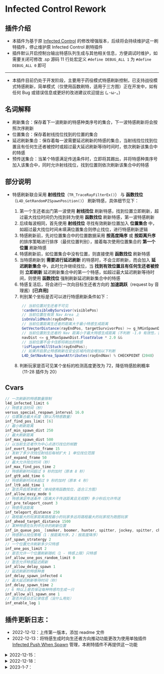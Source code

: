# Infected Control Rework

## 插件介绍

- 本插件为基于原 [Infected Control](https://github.com/GlowingTree880/L4D2_LittlePlugins/tree/main/Infected_Control) 的修改增强版本，后续将会持续维护这一刷特插件，停止维护原 Infected Control 刷特插件
- 插件默认开启控制台输出特感队列生成与其他相关信息，方便调试时维护，如需要关闭可修改 .sp 源码 11 行处宏定义 `#define DEBUG_ALL 1` 为 `#define DEBUG_ALL 0` 即可

---

- 本插件目前仍处于开发阶段，主要用于药役模式特感刷新控制，已支持战役模式特感刷新，简单模式（仅使用函数刷特，适用于三方图）正在开发中，如有任何 Bug 或错误信息或更好的改进建议欢迎提出 (｡･ω･｡)

## 名词解释

- 刷新集合：保存着下一波刷新的特感种类序号的集合，下一波特感刷新将会按照次序刷新
- 位置集合：保存着射线找位找到的位置的集合
- 延迟刷新集合：保存着每一波需要延迟刷新的特感的集合，当射线找位找到位置且有任何生还者被控时或超过最大延迟刷新等待时间时，依次刷新该集合中的特感
- 预传送集合：当某个特感满足传送条件时，立即将其踢出，并将特感种类序号加入该集合中，同时允许射线找位，找到位置则依次刷新该集合中的特感

## 部分说明

- 特感刷新联合采用 **射线找位**（`TR_TraceRayFilterEx()`） 与 **函数找位**（`L4D_GetRandomPZSpawnPosition()`） 刷新特感，具体细节见下：

  1. 第一个生还者出门第一波使用 **射线找位** 刷新特感，找到位置立即刷新，超过最大找位时间仍为找到转为使用 **函数找位** 刷新特感，第一波特感刷新
  2. 后续每波相同，首先使用 **射线找位** 寻找有效刷新位置加入 **位置集合** 中，如超过最大找位时间未填满位置集合则停止找位，进行特感刷新逻辑
  3. 特感刷新前，先对位置集合中的位置数据采用 **按高度降序** 或 **按距离升序** 的排序策略进行排序（最优位置判别），接着每次使用位置集合的 **第一个位置** 刷新特感
  4. 特感刷新前，如位置集合中没有位置，则直接使用 **函数找位** 刷新特感
  5. 当特感刷新到 **需要进行延迟刷新** 的特感时，不会立即刷新，而会加入 **延迟刷新集合** 中，此时允许继续找位，当 **找到有效位置且有任何生还者被控** 则 **立即刷新** 延迟刷新集合中的第一个特感，如超过最大延迟刷新等待时间，则使用 **函数找位** 强制刷新延迟刷新集合中的特感
  6. 特感复活后，将会进行一次向目标生还者方向的 **加速跳跃**（request by 音理酱）**[已弃用]**
  7. 判别某个坐标是否可以进行特感刷新条件如下：<br>
     ```Java
      // 当前位置对生还者不可见
      !canBeVisibleBySurvivor(visiblePos)
      // 当前位置在有效 Nav Area 上
      isOnValidMesh(rayEndPos)
      // 当前位置距离生还者的距离大于最小特感生成距离
      GetVectorDistance(rayEndPos, targetSurvivorPos) >= g_hMinSpawnDist.FloatValue
      // 当前位置到生还者的 Nav 距离小于最大特感生成距离（不判断 -1.0 有效性，否则会导致某些地方，如 c2m2 开局安全屋房顶无法刷新特感）
      navDist <= g_hMaxSpawnDist.FloatValue * 2.0 &&
      // 当前位置不会卡住即将刷出的特感
      !isPlayerWillStuck(rayEndPos);
      // 如果开启禁止特感刷新在安全区域内则会增加以下判断
      L4D_GetNavArea_SpawnAttributes(rayEndNav) % CHECKPOINT（2048） != 0;
     ```
  8. 判断玩家是否可见某个坐标的检测高度更改为 72，降低特感脸刷概率（11-28 插件为 20）

## Cvars

```Java
// 一次刷新的特感数量限制
l4d_infected_limit 6
// 特感复活时间（秒）
versus_special_respawn_interval 16.0
// 位置集合最大长度（默认为特感数量）
inf_find_pos_limit [6]
// 最小刷新距离
inf_min_spawn_dist 250
// 最大刷新距离
inf_max_spawn_dist 500
// 以当前生还者作为中心点进行找位的帧数
inf_evert_target_frame 15
// 发射了多少次找位射线后每帧扩大 1 单位找位范围
inf_expand_frame 50
// 最大允许找位时间（秒）
inf_max_find_pos_time 2
// 特感刷新时间超过 9 秒的加时（原本 8 秒）
inf_gt9_add_time 6
// 特感刷新时间未超过 9 秒的加时（原本 4 秒）
inf_lt9_add_time 1
// 是否开启简单模式（单纯使用函数找位，适合三方图）
inf_allow_easy_mode 0
// 特感满足传送条件（距离大于传送距离且无视野）多少秒后允许传送
inf_pre_teleport_count 3
// 特感传送距离
inf_teleport_distance 250
// 路程最大的玩家距离路程最小的玩家多远将路程最大的玩家视为跑图玩家
inf_ahead_target_distance 1500
// 某种特感在队列中允许的刷新位置
inf_in_queue_pos_ [smoker, boomer, hunter, spitter, jockey, spitter, charger]
// 特感默认找位策略（1：按距离升序，2：按高度降序）
inf_spawn_stratergy 2
// 一个位置允许刷新多少只特感
inf_one_pos_limit 2
// 是否允许一个位置刷新随机（1 - 特感上限）只特感
inf_allow_one_pos_random_limit 0
// 是否允许特感延迟刷新
inf_allow_delay_spawn 1
// 延迟刷新的特感种类
inf_delay_spawn_infected 4
// 最大延迟刷新等待时间（秒）
inf_delay_spawn_time 2
// 6 特以上是否保证每种特感均生成一只
inf_allow_all_spawn_one 1
// 是否开启日志记录信息（没什么用处）
inf_enable_log 1
```

## 插件更新日志：

- 2022-12-12：上传第一版本，添加 readme 文件
- 2022-12-13：将特感生成时向生还者方向推动功能更改为使用单独插件 [Infected Push When Spawn](https://github.com/GlowingTree880/L4D2_LittlePlugins/tree/main/InfectedPushWhenSpawn) 管理，本刷特插件不再提供这一功能
<details>
<summary>2022-12-15：</summary>
<pre>

1. 增加设置导演系统 Cvar
2. 去除口水死亡立刻踢出导致无声口水的 Bug
3. 修复第一波特感未完全使用射线刷出导致第二波无法生成特感的 Bug
4. 修复待传送特感找不到位置而导致长时间特感不刷新的 Bug
5. 增加每次传送射线找位时间为最大允许找位时间，超过则使用函数刷新待传送特感
6. 增加是否在安全屋内刷新特感的选项
</pre>
</details>

<details>
<summary>2022-12-18：</summary>
<pre>
1. 增加简单模式
2. 修复插件长时间运行由于未判断生还者出门后执行 OnGameFrame() 函数内逻辑导致创建过多句柄内存溢出最后炸服的错误
3. 修复特感死亡立刻踢出而导致的特感死亡无声问题，更改为延时踢出
4. 更改设置导演系统 Cvar 时间，使插件能够正常设置导演系统 Cvar
5. 修复非第一波刷特无法准确记录找位时间的问题
</pre>
</details>

<details>
<summary>2023-1-7：</summary>
<pre>
1. 优化随机数生成算法，使特感生成的更平均，同时增加 Ht 生成概率
2. 优化特感队列生成逻辑，修复特感生成超出 Cvar 数量问题
</pre>
</details>
